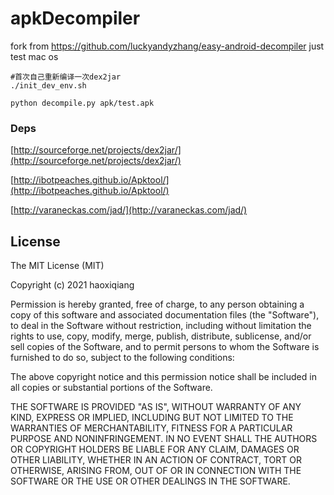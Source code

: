 # apkDecompiler

fork from https://github.com/luckyandyzhang/easy-android-decompiler 
just test mac os

```
#首次自己重新编译一次dex2jar
./init_dev_env.sh

python decompile.py apk/test.apk
```

### Deps
[http://sourceforge.net/projects/dex2jar/](http://sourceforge.net/projects/dex2jar/)

[http://ibotpeaches.github.io/Apktool/](http://ibotpeaches.github.io/Apktool/)

[http://varaneckas.com/jad/](http://varaneckas.com/jad/)

License
-----------

The MIT License (MIT)

Copyright (c) 2021 haoxiqiang

Permission is hereby granted, free of charge, to any person obtaining a copy
of this software and associated documentation files (the "Software"), to deal
in the Software without restriction, including without limitation the rights
to use, copy, modify, merge, publish, distribute, sublicense, and/or sell
copies of the Software, and to permit persons to whom the Software is
furnished to do so, subject to the following conditions:

The above copyright notice and this permission notice shall be included in all
copies or substantial portions of the Software.

THE SOFTWARE IS PROVIDED "AS IS", WITHOUT WARRANTY OF ANY KIND, EXPRESS OR
IMPLIED, INCLUDING BUT NOT LIMITED TO THE WARRANTIES OF MERCHANTABILITY,
FITNESS FOR A PARTICULAR PURPOSE AND NONINFRINGEMENT. IN NO EVENT SHALL THE
AUTHORS OR COPYRIGHT HOLDERS BE LIABLE FOR ANY CLAIM, DAMAGES OR OTHER
LIABILITY, WHETHER IN AN ACTION OF CONTRACT, TORT OR OTHERWISE, ARISING FROM,
OUT OF OR IN CONNECTION WITH THE SOFTWARE OR THE USE OR OTHER DEALINGS IN THE
SOFTWARE.
